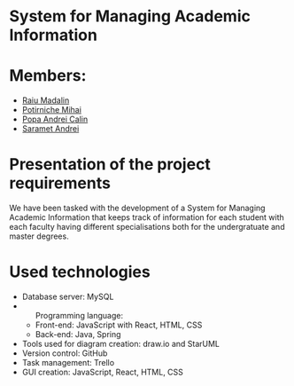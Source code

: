 # System for Managing Academic Information
# Members:

<ul>
    <li><a href="https://github.com/916-Raiu-Madalin">Raiu Madalin</a></li>
    <li><a href="https://github.com/mihaidaniel34">Potirniche Mihai</a></li>
    <li><a href="https://github.com/916-Popa-Andrei-Calin">Popa Andrei Calin</a></li>
    <li><a href="https://github.com/916-Saramet-Andrei">Saramet Andrei</a></li>
</ul>

# Presentation of the project requirements

We have been tasked with the development of a System for Managing Academic Information that keeps track of information for each student with each faculty having different specialisations both for the undergratuate and master degrees.


# Used technologies
<ul>
<li>Database server: MySQL</li>
<li>
    <ul>
        Programming language:
        <li>Front-end: JavaScript with React, HTML, CSS</li>
        <li>Back-end: Java, Spring</li> 
    </ul>
</li>
<li>Tools used for diagram creation: draw.io and StarUML</li>
<li>Version control: GitHub</li>
<li>Task management: Trello</li>
<li>GUI creation: JavaScript, React, HTML, CSS</li>
</li>

</ul>
